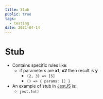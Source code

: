 ```yaml
---
title: Stub
public: true
tags:
  - testing
date: 2021-04-14
---
```


# Stub

* Contains specific rules like:
  * if parameters are **x1**, **x2** then result is **y**
    * `(2, 3) => [5]`
    * `() => { params: [] }`
* An example of stub in [JestJS](JestJS.md) is:
  * `jest.fn()`
